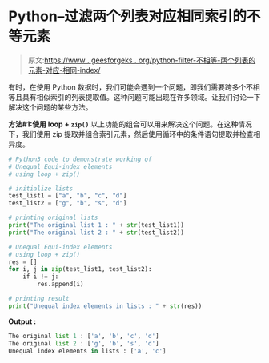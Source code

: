 # Python–过滤两个列表对应相同索引的不等元素

> 原文:[https://www . geesforgeks . org/python-filter-不相等-两个列表的元素-对应-相同-index/](https://www.geeksforgeeks.org/python-filter-unequal-elements-of-two-lists-corresponding-same-index/)

有时，在使用 Python 数据时，我们可能会遇到一个问题，即我们需要跨多个不相等且具有相似索引的列表提取值。这种问题可能出现在许多领域。让我们讨论一下解决这个问题的某些方法。

**方法#1:使用 loop + `zip()`**
以上功能的组合可以用来解决这个问题。在这种情况下，我们使用 zip 提取并组合索引元素，然后使用循环中的条件语句提取并检查相异度。

```py
# Python3 code to demonstrate working of
# Unequal Equi-index elements
# using loop + zip()

# initialize lists
test_list1 = ["a", "b", "c", "d"]
test_list2 = ["g", "b", "s", "d"]

# printing original lists
print("The original list 1 : " + str(test_list1))
print("The original list 2 : " + str(test_list2))

# Unequal Equi-index elements
# using loop + zip()
res = []
for i, j in zip(test_list1, test_list2):
    if i != j:
        res.append(i)

# printing result
print("Unequal index elements in lists : " + str(res))
```

**Output :**

```py
The original list 1 : ['a', 'b', 'c', 'd']
The original list 2 : ['g', 'b', 's', 'd']
Unequal index elements in lists : ['a', 'c']

```